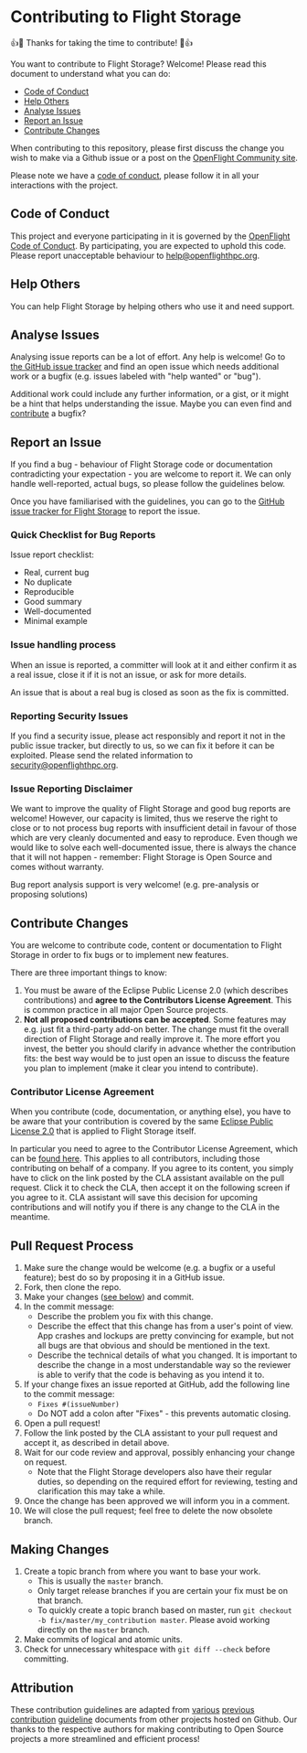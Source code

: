 # Contributing to Flight Storage

:+1::tada: Thanks for taking the time to contribute! :tada::+1:

You want to contribute to Flight Storage? Welcome! Please read this
document to understand what you can do:

 * [Code of Conduct](#code-of-conduct)
 * [Help Others](#help-others)
 * [Analyse Issues](#analyse-issues)
 * [Report an Issue](#report-an-issue)
 * [Contribute Changes](#contribute-changes)

When contributing to this repository, please first discuss the change
you wish to make via a Github issue or a post on the [OpenFlight
Community site](https://community.openflighthpc.org).

Please note we have a [code of conduct](CODE_OF_CONDUCT.md), please
follow it in all your interactions with the project.

## Code of Conduct

This project and everyone participating in it is governed by the
[OpenFlight Code of Conduct](CODE_OF_CONDUCT.md). By participating,
you are expected to uphold this code. Please report unacceptable
behaviour to [help@openflighthpc.org](mailto:help@openflighthpc.org).

## Help Others

You can help Flight Storage by helping others who use it and need support.

## Analyse Issues

Analysing issue reports can be a lot of effort. Any help is welcome!
Go to [the GitHub issue tracker](https://github.com/openflighthpc/flight-storage/issues?state=open)
and find an open issue which needs additional work or a bugfix
(e.g. issues labeled with "help wanted" or "bug").

Additional work could include any further information, or a gist, or
it might be a hint that helps understanding the issue. Maybe you can
even find and [contribute](#contribute-changes) a bugfix?

## Report an Issue

If you find a bug - behaviour of Flight Storage code or documentation
contradicting your expectation - you are welcome to report it. We can
only handle well-reported, actual bugs, so please follow the
guidelines below.

Once you have familiarised with the guidelines, you can go to the
[GitHub issue tracker for Flight Storage](https://github.com/openflighthpc/flight-storage/issues/new)
to report the issue.

### Quick Checklist for Bug Reports

Issue report checklist:

 * Real, current bug
 * No duplicate
 * Reproducible
 * Good summary
 * Well-documented
 * Minimal example

### Issue handling process

When an issue is reported, a committer will look at it and either
confirm it as a real issue, close it if it is not an issue, or ask for
more details.

An issue that is about a real bug is closed as soon as the fix is committed.

### Reporting Security Issues

If you find a security issue, please act responsibly and report it not
in the public issue tracker, but directly to us, so we can fix it
before it can be exploited.  Please send the related information to
[security@openflighthpc.org](mailto:security@openflighthpc.org).

### Issue Reporting Disclaimer

We want to improve the quality of Flight Storage and good bug reports are
welcome! However, our capacity is limited, thus we reserve the right
to close or to not process bug reports with insufficient detail in
favour of those which are very cleanly documented and easy to
reproduce. Even though we would like to solve each well-documented
issue, there is always the chance that it will not happen - remember:
Flight Storage is Open Source and comes without warranty.

Bug report analysis support is very welcome! (e.g. pre-analysis or
proposing solutions)

## Contribute Changes

You are welcome to contribute code, content or documentation to
Flight Storage in order to fix bugs or to implement new features.

There are three important things to know:

1. You must be aware of the Eclipse Public License 2.0 (which
   describes contributions) and **agree to the Contributors License
   Agreement**. This is common practice in all major Open Source
   projects.
2. **Not all proposed contributions can be accepted**. Some features
   may e.g. just fit a third-party add-on better. The change must fit
   the overall direction of Flight Storage and really improve it. The more
   effort you invest, the better you should clarify in advance whether
   the contribution fits: the best way would be to just open an issue
   to discuss the feature you plan to implement (make it clear you
   intend to contribute).

### Contributor License Agreement

When you contribute (code, documentation, or anything else), you have
to be aware that your contribution is covered by the same [Eclipse
Public License 2.0](https://opensource.org/licenses/EPL-2.0) that is
applied to Flight Storage itself.

In particular you need to agree to the Contributor License Agreement,
which can be [found
here](https://www.clahub.com/agreements/openflighthpc/flight-storage). This
applies to all contributors, including those contributing on behalf of
a company. If you agree to its content, you simply have to click on
the link posted by the CLA assistant available on the pull
request. Click it to check the CLA, then accept it on the following
screen if you agree to it. CLA assistant will save this decision for
upcoming contributions and will notify you if there is any change to
the CLA in the meantime.

## Pull Request Process

1. Make sure the change would be welcome (e.g. a bugfix or a useful
   feature); best do so by proposing it in a GitHub issue.
2. Fork, then clone the repo.
3. Make your changes ([see below](#making-changes)) and commit.
4. In the commit message:
    - Describe the problem you fix with this change.
    - Describe the effect that this change has from a user's point of
      view. App crashes and lockups are pretty convincing for example,
      but not all bugs are that obvious and should be mentioned in the
      text.
    - Describe the technical details of what you changed. It is
      important to describe the change in a most understandable way so
      the reviewer is able to verify that the code is behaving as you
      intend it to.
5. If your change fixes an issue reported at GitHub, add the following
   line to the commit message:
    - `Fixes #(issueNumber)`
    - Do NOT add a colon after "Fixes" - this prevents automatic closing.
6. Open a pull request!
7. Follow the link posted by the CLA assistant to your pull request
   and accept it, as described in detail above.
8. Wait for our code review and approval, possibly enhancing your
   change on request.
    - Note that the Flight Storage developers also have their regular
      duties, so depending on the required effort for reviewing,
      testing and clarification this may take a while.
9. Once the change has been approved we will inform you in a comment.
10. We will close the pull request; feel free to delete the now
    obsolete branch.

## Making Changes

1. Create a topic branch from where you want to base your work.
    * This is usually the `master` branch.
    * Only target release branches if you are certain your fix must be
      on that branch.
    * To quickly create a topic branch based on master, run `git
      checkout -b fix/master/my_contribution master`. Please avoid
      working directly on the `master` branch.
2. Make commits of logical and atomic units.
3. Check for unnecessary whitespace with `git diff --check` before
   committing.

## Attribution

These contribution guidelines are adapted from
[various](https://github.com/cla-assistant/cla-assistant/blob/master/CONTRIBUTING.md)
[previous](https://github.com/puppetlabs/puppet/blob/master/CONTRIBUTING.md)
[contribution](https://gist.github.com/PurpleBooth/b24679402957c63ec426)
[guideline](https://github.com/atom/atom/blob/master/CONTRIBUTING.md)
documents from other projects hosted on Github. Our thanks to the
respective authors for making contributing to Open Source projects a
more streamlined and efficient process!
